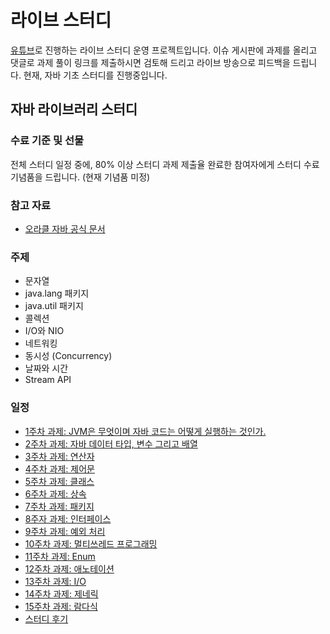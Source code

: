 # 라이브 스터디

[유튜브](https://www.youtube.com/user/whiteship2000)로 진행하는 라이브 스터디 운영 프로젝트입니다.
이슈 게시판에 과제를 올리고 댓글로 과제 풀이 링크를 제출하시면 검토해 드리고 라이브 방송으로 피드백을 드립니다.
현재, 자바 기초 스터디를 진행중입니다.

## 자바 라이브러리 스터디

### 수료 기준 및 선물

전체 스터디 일정 중에, 80% 이상 스터디 과제 제출율 완료한 참여자에게 스터디 수료 기념품을 드립니다. (현재 기념품 미정)

### 참고 자료

* [오라클 자바 공식 문서](https://docs.oracle.com/javase/tutorial/index.html)

### 주제

* 문자열
* java.lang 패키지
* java.util 패키지
* 콜렉션
* I/O와 NIO
* 네트워킹
* 동시성 (Concurrency)
* 날짜와 시간
* Stream API

### 일정

* [1주차 과제: JVM은 무엇이며 자바 코드는 어떻게 실행하는 것인가.](https://github.com/whiteship/live-study/issues/1)
* [2주차 과제: 자바 데이터 타입, 변수 그리고 배열](https://github.com/whiteship/live-study/issues/2)
* [3주차 과제: 연산자](https://github.com/whiteship/live-study/issues/3)
* [4주차 과제: 제어문](https://github.com/whiteship/live-study/issues/4)
* [5주차 과제: 클래스](https://github.com/whiteship/live-study/issues/5)
* [6주차 과제: 상속](https://github.com/whiteship/live-study/issues/6)
* [7주차 과제: 패키지](https://github.com/whiteship/live-study/issues/7)
* [8주자 과제: 인터페이스](https://github.com/whiteship/live-study/issues/8)
* [9주차 과제: 예외 처리](https://github.com/whiteship/live-study/issues/9)
* [10주차 과제: 멀티쓰레드 프로그래밍](https://github.com/whiteship/live-study/issues/10)
* [11주차 과제: Enum](https://github.com/whiteship/live-study/issues/11)
* [12주차 과제: 애노테이션](https://github.com/whiteship/live-study/issues/12)
* [13주차 과제: I/O](https://github.com/whiteship/live-study/issues/13)
* [14주차 과제: 제네릭](https://github.com/whiteship/live-study/issues/14)
* [15주차 과제: 람다식](https://github.com/whiteship/live-study/issues/15)
* [스터디 후기](https://github.com/whiteship/live-study/issues/30)
